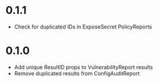 # 0.1.1

* Check for duplicated IDs in ExposeSecret PolicyReports

# 0.1.0

* Add unique ResultID props to VulnerabilityReport results
* Remove duplicated results from ConfigAuditReport